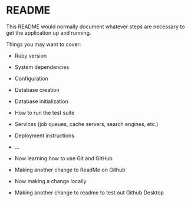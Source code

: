 # README

This README would normally document whatever steps are necessary to get the
application up and running.

Things you may want to cover:

* Ruby version

* System dependencies

* Configuration

* Database creation

* Database initialization

* How to run the test suite

* Services (job queues, cache servers, search engines, etc.)

* Deployment instructions

* ...

* Now learning how to use Git and GitHub
* Making another change to ReadMe on Github
* Now making a change locally
* Making another change to readme to test out Github Desktop

